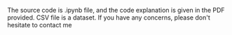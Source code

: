 The source code is  .ipynb file, and the code explanation is given in the PDF provided. CSV file is a dataset. If you have any concerns, please don't hesitate to contact me
